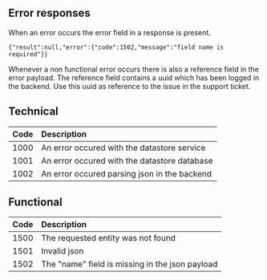 Error responses
---------------

When an error occurs the error field in a response is present.

```
{"result":null,"error":{"code":1502,"message":"field name is required"}}
```
Whenever a non functional error occurs there is also a reference field in the error payload. The reference field contains a uuid which has been logged in the backend. Use this uuid as reference to the issue in the support ticket.

Technical
---------

| Code |Description |
|------|:------------|
| 1000 | An error occured with the datastore service |
| 1001 | An error occured with the datastore database |
| 1002 | An error occured parsing json in the backend |


Functional
----------

| Code |Description |
|------|:-----------|
| 1500 | The requested entity was not found |
| 1501 | Invalid json |
| 1502 | The "name" field is missing in the json payload | 
